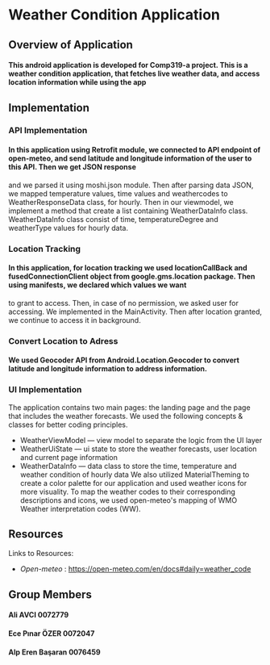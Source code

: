 # Weather Condition Application
## Overview of Application
#### This android application is developed for Comp319-a project. This is a weather condition application, that fetches live weather data, and access location information while using the app
## Implementation
### API Implementation
#### In this application using Retrofit module, we connected to API endpoint of open-meteo, and send latitude and longitude information of the user to this API. Then we get JSON response
and we parsed it using moshi.json module. Then after parsing data JSON, we mapped temperature values, time values and weathercodes to WeatherResponseData class, for hourly. Then in our viewmodel,
we implement a method that create a list containing WeatherDataInfo class. WeatherDataInfo class consist of time, temperatureDegree and weatherType values for hourly data.
### Location Tracking
#### In this application, for location tracking we used locationCallBack and fusedConnectionClient object from google.gms.location package. Then using manifests, we declared which values we want
to grant to access. Then, in case of no permission, we asked user for accessing. We implemented in the MainActivity. Then after location granted, we continue to access it in background.
### Convert Location to Adress
#### We used Geocoder API from Android.Location.Geocoder to convert latitude and longitude information to address information.
### UI Implementation 
The application contains two main pages: the landing page and the page that includes the weather forecasts. We used the following concepts & classes for better coding principles.
* WeatherViewModel — view model to separate the logic from the UI layer
* WeatherUiState — ui state to store the weather forecasts, user location and current page information
* WeatherDataInfo — data class to store the time, temperature and weather condition of hourly data
We also utilized MaterialTheming to create a color palette for our application and used weather icons for more visuality. To map the weather codes to their corresponding descriptions and icons, we used open-meteo's mapping of WMO Weather interpretation codes (WW).
## Resources
Links to Resources:
* *Open-meteo* : https://open-meteo.com/en/docs#daily=weather_code
## Group Members
#### Ali AVCI 0072779 
#### Ece Pınar ÖZER 0072047
#### Alp Eren Başaran 0076459




